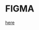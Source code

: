 # FIGMA

[here][def]


[def]: https://www.figma.com/file/LtUWcNINlMlia3vDR8C3XI/skilled-elearning-landing-page?type=design&node-id=0%3A1&t=qPj2wij86xJIJMgs-1
